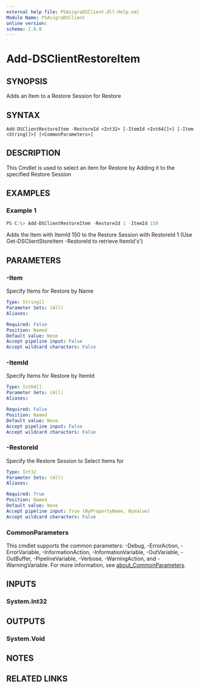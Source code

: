 ```yaml
---
external help file: PSAsigraDSClient.dll-Help.xml
Module Name: PSAsigraDSClient
online version:
schema: 2.0.0
---
```


# Add-DSClientRestoreItem

## SYNOPSIS
Adds an Item to a Restore Session for Restore

## SYNTAX

```
Add-DSClientRestoreItem -RestoreId <Int32> [-ItemId <Int64[]>] [-Item <String[]>] [<CommonParameters>]
```

## DESCRIPTION
This Cmdlet is used to select an item for Restore by Adding it to the specified Restore Session

## EXAMPLES

### Example 1
```powershell
PS C:\> Add-DSClientRestoreItem -RestoreId 1 -ItemId 150
```

Adds the Item with ItemId 150 to the Restore Session with RestoreId 1
(Use Get-DSClientStoreItem -RestoreId to retrieve ItemId's')

## PARAMETERS

### -Item
Specify Items for Restore by Name

```yaml
Type: String[]
Parameter Sets: (All)
Aliases:

Required: False
Position: Named
Default value: None
Accept pipeline input: False
Accept wildcard characters: False
```

### -ItemId
Specify Items for Restore by ItemId

```yaml
Type: Int64[]
Parameter Sets: (All)
Aliases:

Required: False
Position: Named
Default value: None
Accept pipeline input: False
Accept wildcard characters: False
```

### -RestoreId
Specify the Restore Session to Select Items for

```yaml
Type: Int32
Parameter Sets: (All)
Aliases:

Required: True
Position: Named
Default value: None
Accept pipeline input: True (ByPropertyName, ByValue)
Accept wildcard characters: False
```

### CommonParameters
This cmdlet supports the common parameters: -Debug, -ErrorAction, -ErrorVariable, -InformationAction, -InformationVariable, -OutVariable, -OutBuffer, -PipelineVariable, -Verbose, -WarningAction, and -WarningVariable. For more information, see [about_CommonParameters](http://go.microsoft.com/fwlink/?LinkID=113216).

## INPUTS

### System.Int32

## OUTPUTS

### System.Void

## NOTES

## RELATED LINKS
